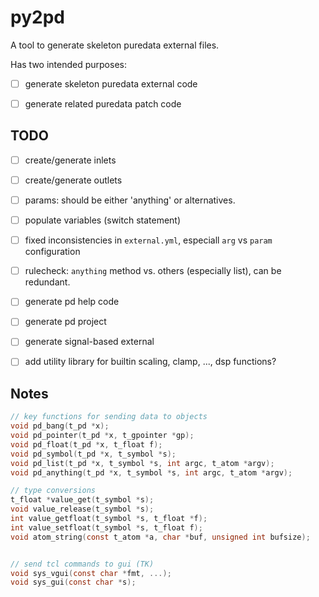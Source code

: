 # py2pd

A tool to generate skeleton puredata external files.

Has two intended purposes:

- [ ] generate skeleton puredata external code
- [ ] generate related puredata patch code


## TODO

- [ ] create/generate inlets
- [ ] create/generate outlets
- [ ] params: should be either 'anything' or alternatives.
- [ ] populate variables (switch statement)
- [ ] fixed inconsistencies in `external.yml`, especiall `arg` vs `param` configuration
- [ ] rulecheck: `anything` method vs. others (especially list), can be redundant.
- [ ] generate pd help code
- [ ] generate pd project
- [ ] generate signal-based external
- [ ] add utility library for builtin scaling, clamp, ..., dsp functions?


## Notes

```c
// key functions for sending data to objects
void pd_bang(t_pd *x);
void pd_pointer(t_pd *x, t_gpointer *gp);
void pd_float(t_pd *x, t_float f);
void pd_symbol(t_pd *x, t_symbol *s);
void pd_list(t_pd *x, t_symbol *s, int argc, t_atom *argv);
void pd_anything(t_pd *x, t_symbol *s, int argc, t_atom *argv);

// type conversions
t_float *value_get(t_symbol *s);
void value_release(t_symbol *s);
int value_getfloat(t_symbol *s, t_float *f);
int value_setfloat(t_symbol *s, t_float f);
void atom_string(const t_atom *a, char *buf, unsigned int bufsize);


// send tcl commands to gui (TK)
void sys_vgui(const char *fmt, ...);
void sys_gui(const char *s);
```